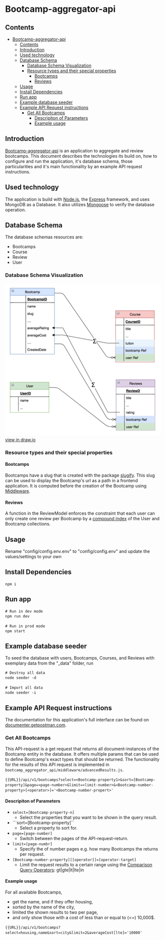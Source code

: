 # Bootcamp-aggregator-api

## Contents
- [Bootcamp-aggregator-api](#bootcamp-aggregator-api)
  - [Contents](#contents)
  - [Introduction](#introduction)
  - [Used technology](#used-technology)
  - [Database Schema](#database-schema)
    - [Database Schema Visualization](#database-schema-visualization)
    - [Resource types and their special properties](#resource-types-and-their-special-properties)
      - [Bootcamps](#bootcamps)
      - [Reviews](#reviews)
  - [Usage](#usage)
  - [Install Dependencies](#install-dependencies)
  - [Run app](#run-app)
  - [Example database seeder](#example-database-seeder)
  - [Example API Request instructions](#example-api-request-instructions)
    - [Get All Bootcamps](#get-all-bootcamps)
      - [Descripiton of Parameters](#descripiton-of-parameters)
      - [Example usage](#example-usage)

## Introduction
[Bootcamp-aggregator-api](https://github.com/moritzWa/bootcamp_aggregator_api) is an application to aggregate and review bootcamps. This document describes the technologies its build on, how to configure and run the application, it's database schema, those particularities and it's main functionality by an example API request instructions. 

## Used technology
The application is build with [Node.js](https://nodejs.org/en/), the [Express](https://expressjs.com/) framework, and uses MongoDB as a Database. It also utilizes [Mongoose](https://mongoosejs.com/) to verify the database operation.

## Database Schema
The database schemas resources are:
- Bootcamps
- Course
- Review
- User

### Database Schema Visualization
![Getting Started](bootcamp-aggregator-api-dataschema.png)
[view in draw.io](https://drive.google.com/file/d/1pzYtUmUjFr9HIVLz4ZO8bSnHZb3LwebA/view?usp=sharing)

### Resource types and their special properties

#### Bootcamps
 Bootcamps have a slug that is created with the package [slugify](https://www.npmjs.com/package/slugify). This slug can be used to display the Bootcamp's url as a path in a frontend application. It is computed before the creation of the Bootcamp using [Middleware](https://mongoosejs.com/docs/middleware.html). 

#### Reviews
A function in the ReviewModel enforces the constraint that each user can only create one review per Bootcamp by a [compound index](https://docs.mongodb.com/manual/core/index-compound/) of the User and Bootcamp collections.

## Usage

Rename "config/config.env.env" to "config/config.env" and update the values/settings to your own

## Install Dependencies

```
npm i
```

## Run app

```
# Run in dev mode
npm run dev

# Run in prod mode
npm start
```

## Example database seeder

To seed the database with users, Bootcamps, Courses, and Reviews with exemplary data from the "\_data" folder, run

```
# Destroy all data
node seeder -d

# Import all data
node seeder -i
```

## Example API Request instructions


The documentation for this application's full interface can be found on [documenter.getpostman.com](https://documenter.getpostman.com/view/8480127/TVev44XM).

### Get All Bootcamps

This API-request is a get request that returns all document-instances of the Bootcamp entity in the database. It offers multiple params that can be used to define Bootcamp's exact types that should be returned. The functionality for the results of this API request is implemented in ```bootcamp_aggregator_api/middleware/advancedResults.js```.

```{{URL}}/api/v1/bootcamps?select=<Bootcamp-property1>&sort=[Bootcamp-property]&page=<page-number>&limit=<limit-number>&<Bootcamp-number-property>[<operator>]='<Bootcamp-number-propert>'```

#### Descripiton of Parameters

- ```select=[Bootcamp-property-n]```
  - Select the properties that you want to be shown in the query result. 
- ```sort=[Bootcamp-property]``
  - Select a property to sort for. 
- ```page=[page-number]```
  - Switch between the pages of the API-request-return.
- ```limit=[page-numbr]```
  - Specify the of number pages e.g. how many Bootcamps the returns per request.
- ```[Bootcamp-number-property][[operator]]=[operator-target]```
  - Limit the request results to a certain range using the [Comparison Query Operators](https://docs.mongodb.com/manual/reference/operator/query-comparison/): gt|gte|lt|lte|in 

#### Example usage 
For all available Bootcamps, 
- get the name, and if they offer housing, 
- sorted by the name of the city, 
- limited the shown results to two per page, 
- and only show those with a cost of less than or equal to (<=) 10,000$.

```{{URL}}/api/v1/bootcamps?select=housing,name&sort=city&limit=2&averageCost[lte]='10000'```


